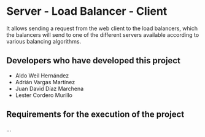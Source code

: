 # **Server - Load Balancer - Client**

It allows sending a request from the web client to the load balancers, which the balancers will send to one of the different servers available according to various balancing algorithms.

## Developers who have developed this project
- Aldo Weil Hernández 
- Adrián Vargas Martínez   
- Juan David Díaz Marchena  
- Lester Cordero Murillo 

## Requirements for the execution of the project
...




























        
